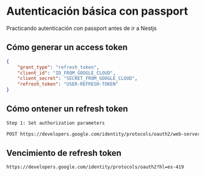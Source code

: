 # Autenticación básica con passport

Practicando autenticación con passport antes de ir a Nestjs


## Cómo generar un access token

```json
{
    "grant_type": "refresh_token",
    "client_id": "ID_FROM_GOOGLE_CLOUD",
    "client_secret": "SECRET_FROM_GOOGLE_CLOUD",
    "refresh_token": "USER-REFRESH-TOKEN"
}
```

## Cómo ontener un refresh token

```txt
Step 1: Set authorization parameters

POST https://developers.google.com/identity/protocols/oauth2/web-server#node
```

## Vencimiento de refresh token

```txt
https://developers.google.com/identity/protocols/oauth2?hl=es-419
```